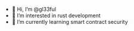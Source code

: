 - 👋 Hi, I’m @gl33ful
- 👀 I’m interested in rust development
- 🌱 I’m currently learning smart contract security

<!---
gl33ful/gl33ful is a ✨ special ✨ repository because its `README.md` (this file) appears on your GitHub profile.
You can click the Preview link to take a look at your changes.
--->
